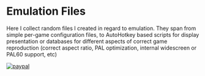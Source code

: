 # Emulation Files

Here I collect random files I created in regard to emulation. They span from simple per-game configuration files, to AutoHotkey based scripts for display presentation or databases for different aspects of correct game reproduction (correct aspect ratio, PAL optimization, internal widescreen or PAL60 support, etc)

[![paypal](https://www.paypalobjects.com/en_US/i/btn/btn_donateCC_LG.gif)](https://www.paypal.com/donate?hosted_button_id=QQSJSY7EJ9YBE)